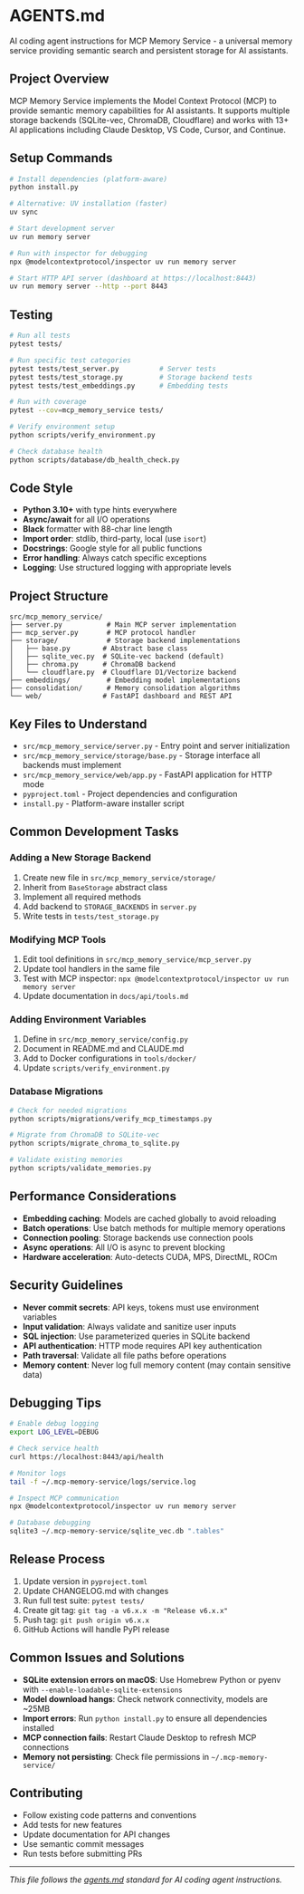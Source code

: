 # AGENTS.md

AI coding agent instructions for MCP Memory Service - a universal memory service providing semantic search and persistent storage for AI assistants.

## Project Overview

MCP Memory Service implements the Model Context Protocol (MCP) to provide semantic memory capabilities for AI assistants. It supports multiple storage backends (SQLite-vec, ChromaDB, Cloudflare) and works with 13+ AI applications including Claude Desktop, VS Code, Cursor, and Continue.

## Setup Commands

```bash
# Install dependencies (platform-aware)
python install.py

# Alternative: UV installation (faster)
uv sync

# Start development server
uv run memory server

# Run with inspector for debugging
npx @modelcontextprotocol/inspector uv run memory server

# Start HTTP API server (dashboard at https://localhost:8443)
uv run memory server --http --port 8443
```

## Testing

```bash
# Run all tests
pytest tests/

# Run specific test categories
pytest tests/test_server.py          # Server tests
pytest tests/test_storage.py         # Storage backend tests
pytest tests/test_embeddings.py      # Embedding tests

# Run with coverage
pytest --cov=mcp_memory_service tests/

# Verify environment setup
python scripts/verify_environment.py

# Check database health
python scripts/database/db_health_check.py
```

## Code Style

- **Python 3.10+** with type hints everywhere
- **Async/await** for all I/O operations
- **Black** formatter with 88-char line length
- **Import order**: stdlib, third-party, local (use `isort`)
- **Docstrings**: Google style for all public functions
- **Error handling**: Always catch specific exceptions
- **Logging**: Use structured logging with appropriate levels

## Project Structure

```
src/mcp_memory_service/
├── server.py           # Main MCP server implementation
├── mcp_server.py       # MCP protocol handler
├── storage/            # Storage backend implementations
│   ├── base.py        # Abstract base class
│   ├── sqlite_vec.py  # SQLite-vec backend (default)
│   ├── chroma.py      # ChromaDB backend
│   └── cloudflare.py  # Cloudflare D1/Vectorize backend
├── embeddings/         # Embedding model implementations
├── consolidation/      # Memory consolidation algorithms
└── web/               # FastAPI dashboard and REST API
```

## Key Files to Understand

- `src/mcp_memory_service/server.py` - Entry point and server initialization
- `src/mcp_memory_service/storage/base.py` - Storage interface all backends must implement
- `src/mcp_memory_service/web/app.py` - FastAPI application for HTTP mode
- `pyproject.toml` - Project dependencies and configuration
- `install.py` - Platform-aware installer script

## Common Development Tasks

### Adding a New Storage Backend
1. Create new file in `src/mcp_memory_service/storage/`
2. Inherit from `BaseStorage` abstract class
3. Implement all required methods
4. Add backend to `STORAGE_BACKENDS` in `server.py`
5. Write tests in `tests/test_storage.py`

### Modifying MCP Tools
1. Edit tool definitions in `src/mcp_memory_service/mcp_server.py`
2. Update tool handlers in the same file
3. Test with MCP inspector: `npx @modelcontextprotocol/inspector uv run memory server`
4. Update documentation in `docs/api/tools.md`

### Adding Environment Variables
1. Define in `src/mcp_memory_service/config.py`
2. Document in README.md and CLAUDE.md
3. Add to Docker configurations in `tools/docker/`
4. Update `scripts/verify_environment.py`

### Database Migrations
```bash
# Check for needed migrations
python scripts/migrations/verify_mcp_timestamps.py

# Migrate from ChromaDB to SQLite-vec
python scripts/migrate_chroma_to_sqlite.py

# Validate existing memories
python scripts/validate_memories.py
```

## Performance Considerations

- **Embedding caching**: Models are cached globally to avoid reloading
- **Batch operations**: Use batch methods for multiple memory operations
- **Connection pooling**: Storage backends use connection pools
- **Async operations**: All I/O is async to prevent blocking
- **Hardware acceleration**: Auto-detects CUDA, MPS, DirectML, ROCm

## Security Guidelines

- **Never commit secrets**: API keys, tokens must use environment variables
- **Input validation**: Always validate and sanitize user inputs
- **SQL injection**: Use parameterized queries in SQLite backend
- **API authentication**: HTTP mode requires API key authentication
- **Path traversal**: Validate all file paths before operations
- **Memory content**: Never log full memory content (may contain sensitive data)

## Debugging Tips

```bash
# Enable debug logging
export LOG_LEVEL=DEBUG

# Check service health
curl https://localhost:8443/api/health

# Monitor logs
tail -f ~/.mcp-memory-service/logs/service.log

# Inspect MCP communication
npx @modelcontextprotocol/inspector uv run memory server

# Database debugging
sqlite3 ~/.mcp-memory-service/sqlite_vec.db ".tables"
```

## Release Process

1. Update version in `pyproject.toml`
2. Update CHANGELOG.md with changes
3. Run full test suite: `pytest tests/`
4. Create git tag: `git tag -a v6.x.x -m "Release v6.x.x"`
5. Push tag: `git push origin v6.x.x`
6. GitHub Actions will handle PyPI release

## Common Issues and Solutions

- **SQLite extension errors on macOS**: Use Homebrew Python or pyenv with `--enable-loadable-sqlite-extensions`
- **Model download hangs**: Check network connectivity, models are ~25MB
- **Import errors**: Run `python install.py` to ensure all dependencies installed
- **MCP connection fails**: Restart Claude Desktop to refresh MCP connections
- **Memory not persisting**: Check file permissions in `~/.mcp-memory-service/`

## Contributing

- Follow existing code patterns and conventions
- Add tests for new features
- Update documentation for API changes
- Use semantic commit messages
- Run tests before submitting PRs

---

*This file follows the [agents.md](https://agents.md/) standard for AI coding agent instructions.*